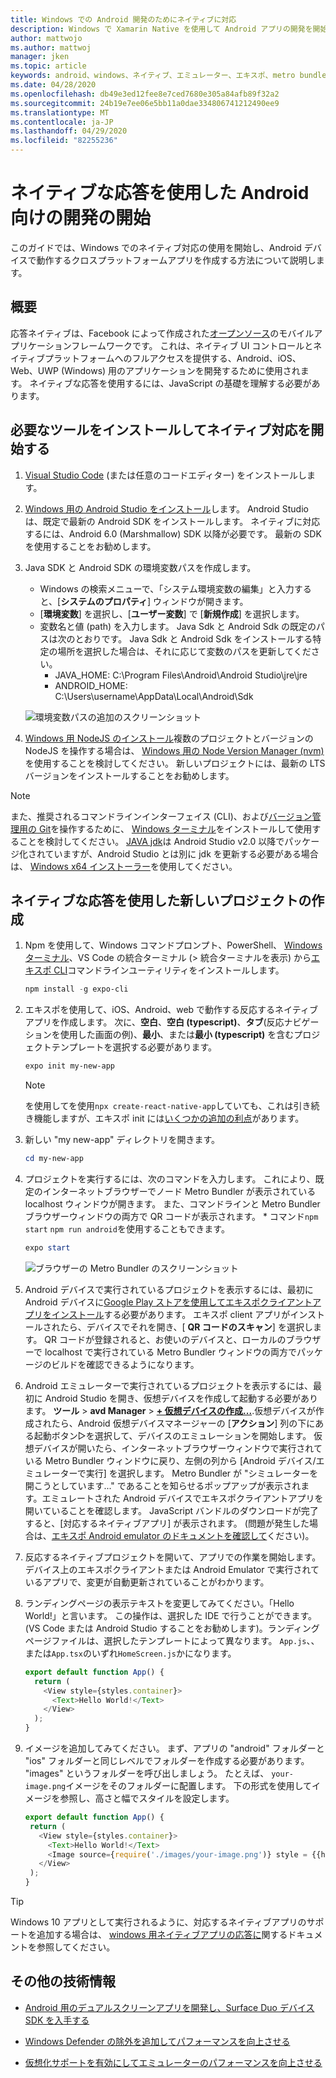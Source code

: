 ```yaml
---
title: Windows での Android 開発のためにネイティブに対応
description: Windows で Xamarin Native を使用して Android アプリの開発を開始します。
author: mattwojo
ms.author: mattwoj
manager: jken
ms.topic: article
keywords: android、windows、ネイティブ、エミュレーター、エキスポ、metro bundler、ターミナルを対応
ms.date: 04/28/2020
ms.openlocfilehash: db49e3ed12fee8e7ced7680e305a84afb89f32a2
ms.sourcegitcommit: 24b19e7ee06e5bb11a0dae334806741212490ee9
ms.translationtype: MT
ms.contentlocale: ja-JP
ms.lasthandoff: 04/29/2020
ms.locfileid: "82255236"
---
```

# <a name="get-started-developing-for-android-using-react-native"></a>ネイティブな応答を使用した Android 向けの開発の開始

このガイドでは、Windows でのネイティブ対応の使用を開始し、Android デバイスで動作するクロスプラットフォームアプリを作成する方法について説明します。

## <a name="overview"></a>概要

応答ネイティブは、Facebook によって作成された[オープンソース](https://github.com/facebook/react-native)のモバイルアプリケーションフレームワークです。 これは、ネイティブ UI コントロールとネイティブプラットフォームへのフルアクセスを提供する、Android、iOS、Web、UWP (Windows) 用のアプリケーションを開発するために使用されます。 ネイティブな応答を使用するには、JavaScript の基礎を理解する必要があります。

## <a name="get-started-with-react-native-by-installing-required-tools"></a>必要なツールをインストールしてネイティブ対応を開始する

1. [Visual Studio Code](https://code.visualstudio.com) (または任意のコードエディター) をインストールします。

2. [Windows 用の Android Studio をインストール](https://developer.android.com/studio)します。 Android Studio は、既定で最新の Android SDK をインストールします。 ネイティブに対応するには、Android 6.0 (Marshmallow) SDK 以降が必要です。 最新の SDK を使用することをお勧めします。

3. Java SDK と Android SDK の環境変数パスを作成します。
    - Windows の検索メニューで、「システム環境変数の編集」と入力すると、[**システムのプロパティ**] ウィンドウが開きます。
    - [**環境変数**] を選択し、[**ユーザー変数**] で [**新規作成**] を選択します。
    - 変数名と値 (path) を入力します。 Java Sdk と Android Sdk の既定のパスは次のとおりです。 Java Sdk と Android Sdk をインストールする特定の場所を選択した場合は、それに応じて変数のパスを更新してください。
        - JAVA_HOME: C:\Program Files\Android\Android Studio\jre\jre
        - ANDROID_HOME: C:\Users\username\AppData\Local\Android\Sdk

    ![環境変数パスの追加のスクリーンショット](../images/add-environmental-variable-path.png)

4. [Windows 用 NodeJS のインストール](https://nodejs.org/en/)複数のプロジェクトとバージョンの NodeJS を操作する場合は、 [Windows 用の Node Version Manager (nvm)](https://github.com/coreybutler/nvm-windows#node-version-manager-nvm-for-windows)を使用することを検討してください。 新しいプロジェクトには、最新の LTS バージョンをインストールすることをお勧めします。

> [!NOTE]
> また、推奨されるコマンドラインインターフェイス (CLI)、および[バージョン管理用の Git](https://git-scm.com/downloads)を操作するために、 [Windows ターミナル](https://www.microsoft.com/p/windows-terminal-preview/9n0dx20hk701?activetab=pivot:overviewtab)をインストールして使用することを検討してください。 [JAVA jdk](https://www.oracle.com/java/technologies/javase-downloads.html)は Android Studio v2.0 以降でパッケージ化されていますが、Android Studio とは別に jdk を更新する必要がある場合は、 [Windows x64 インストーラー](https://www.oracle.com/java/technologies/javase-jdk14-downloads.html)を使用してください。

## <a name="create-a-new-project-with-react-native"></a>ネイティブな応答を使用した新しいプロジェクトの作成

1. Npm を使用して、Windows コマンドプロンプト、PowerShell、 [Windows ターミナル](https://www.microsoft.com/p/windows-terminal-preview/9n0dx20hk701?activetab=pivot:overviewtab)、VS Code の統合ターミナル (> 統合ターミナルを表示) から[エキスポ CLI](https://docs.expo.io/versions/latest/)コマンドラインユーティリティをインストールします。

    ```powershell
    npm install -g expo-cli
    ```

2. エキスポを使用して、iOS、Android、web で動作する反応するネイティブアプリを作成します。 次に、**空白**、**空白 (typescript)**、**タブ**(反応ナビゲーションを使用した画面の例)、**最小**、または**最小 (typescript)** を含むプロジェクトテンプレートを選択する必要があります。

    ```powershell
    expo init my-new-app
    ```

    > [!NOTE]
    > を使用してを使用`npx create-react-native-app`していても、これは引き続き機能しますが、エキスポ init には[いくつかの追加の利点](https://github.com/react-native-community/discussions-and-proposals/issues/23)があります。

3. 新しい "my new-app" ディレクトリを開きます。

    ```powershell
    cd my-new-app
    ```

4. プロジェクトを実行するには、次のコマンドを入力します。 これにより、既定のインターネットブラウザーでノード Metro Bundler が表示されている localhost ウィンドウが開きます。 また、コマンドラインと Metro Bundler ブラウザーウィンドウの両方で QR コードが表示されます。 * コマンド`npm start` `npm run android`を使用することもできます。

     ```powershell
    expo start
    ```

    ![ブラウザーの Metro Bundler のスクリーンショット](../images/metro-bundler.png)

5. Android デバイスで実行されているプロジェクトを表示するには、最初に Android デバイスに[Google Play ストアを使用してエキスポクライアントアプリをインストール](https://play.google.com/store/apps/details?id=host.exp.exponent&hl=en_US)する必要があります。 エキスポ client アプリがインストールされたら、デバイスでそれを開き、[ **QR コードのスキャン**] を選択します。 QR コードが登録されると、お使いのデバイスと、ローカルのブラウザーで localhost で実行されている Metro Bundler ウィンドウの両方でパッケージのビルドを確認できるようになります。

6. Android エミュレーターで実行されているプロジェクトを表示するには、最初に Android Studio を開き、仮想デバイスを作成して起動する必要があります。 **ツール** > **avd Manager** > **[+ 仮想デバイスの作成...](https://developer.android.com/studio/run/managing-avds#createavd)**.仮想デバイスが作成されたら、Android 仮想デバイスマネージャーの [**アクション**] 列の下にある起動ボタン▷を選択して、デバイスのエミュレーションを開始します。 仮想デバイスが開いたら、インターネットブラウザーウィンドウで実行されている Metro Bundler ウィンドウに戻り、左側の列から [Android デバイス/エミュレーターで実行] を選択します。 Metro Bundler が "シミュレーターを開こうとしています..." であることを知らせるポップアップが表示されます。エミュレートされた Android デバイスでエキスポクライアントアプリを開いていることを確認します。 JavaScript バンドルのダウンロードが完了すると、[対応するネイティブアプリ] が表示されます。 (問題が発生した場合は、[エキスポ Android emulator のドキュメントを確認して](https://docs.expo.io/workflow/android-studio-emulator/)ください)。

7. 反応するネイティブプロジェクトを開いて、アプリでの作業を開始します。 デバイス上のエキスポクライアントまたは Android Emulator で実行されているアプリで、変更が自動更新されていることがわかります。

8. ランディングページの表示テキストを変更してみてください。「Hello World!」と言います。 この操作は、選択した IDE で行うことができます。 (VS Code または Android Studio することをお勧めします)。ランディングページファイルは、選択したテンプレートによって異なります。 `App.js`、、または`App.tsx`のいずれ`HomeScreen.js`かになります。

    ```typescript
    export default function App() {
      return (
        <View style={styles.container}>
          <Text>Hello World!</Text>
        </View>
      );
    }
    ```

9. イメージを追加してみてください。 まず、アプリの "android" フォルダーと "ios" フォルダーと同じレベルでフォルダーを作成する必要があります。 "images" というフォルダーを呼び出しましょう。 たとえば、 `your-image.png`イメージをそのフォルダーに配置します。 下の形式を使用してイメージを参照し、高さと幅でスタイルを設定します。

     ```typescript
    export default function App() {
      return (
        <View style={styles.container}>
          <Text>Hello World!</Text>
          <Image source={require('./images/your-image.png')} style = {{height: 200, width: 250, }} />
        </View>
      );
    }
    ```

> [!TIP]
> Windows 10 アプリとして実行されるように、対応するネイティブアプリのサポートを追加する場合は、 [windows 用ネイティブアプリの応答に](https://microsoft.github.io/react-native-windows/docs/getting-started)関するドキュメントを参照してください。

## <a name="additional-resources"></a>その他の技術情報

- [Android 用のデュアルスクリーンアプリを開発し、Surface Duo デバイス SDK を入手する](https://docs.microsoft.com/dual-screen/android/)

- [Windows Defender の除外を追加してパフォーマンスを向上させる](defender-settings.md)

- [仮想化サポートを有効にしてエミュレーターのパフォーマンスを向上させる](emulator.md#enable-virtualization-support)
